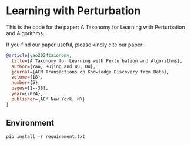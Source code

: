 # Learning with Perturbation
This is the code for the paper: A Taxonomy for Learning with Perturbation and Algorithms.

If you find our paper useful, please kindly cite our paper:

```bibtex
@article{yao2024taxonomy,
  title={A Taxonomy for Learning with Perturbation and Algorithms},
  author={Yao, Rujing and Wu, Ou},
  journal={ACM Transactions on Knowledge Discovery from Data},
  volume={18},
  number={5},
  pages={1--38},
  year={2024},
  publisher={ACM New York, NY}
}
```


## Environment 

    pip install -r requirement.txt
